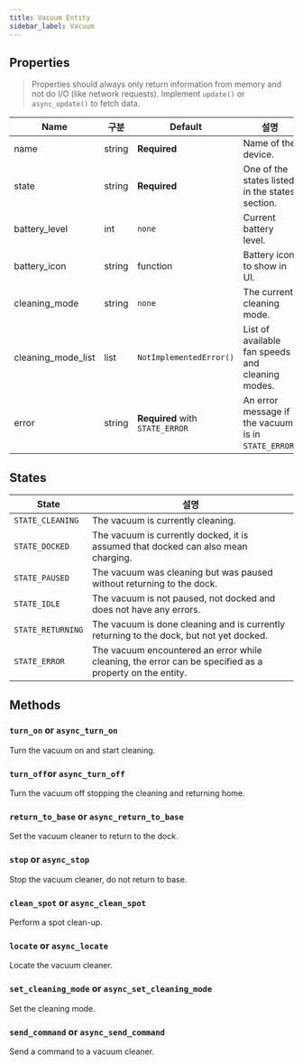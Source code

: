 ```yaml
---
title: Vacuum Entity
sidebar_label: Vacuum
---
```


## Properties

> Properties should always only return information from memory and not do I/O (like network requests). Implement `update()` or `async_update()` to fetch data.

| Name                 | 구분     | Default                         | 설명                                                  |
| -------------------- | ------ | ------------------------------- | --------------------------------------------------- |
| name                 | string | **Required**                    | Name of the device.                                 |
| state                | string | **Required**                    | One of the states listed in the states section.     |
| battery_level        | int    | `none`                          | Current battery level.                              |
| battery_icon         | string | function                        | Battery icon to show in UI.                         |
| cleaning_mode        | string | `none`                          | The current cleaning mode.                          |
| cleaning_mode_list | list   | `NotImplementedError()`         | List of available fan speeds and cleaning modes.    |
| error                | string | **Required** with `STATE_ERROR` | An error message if the vacuum is in `STATE_ERROR`. |

## States

| State             | 설명                                                                                                      |
| ----------------- | ------------------------------------------------------------------------------------------------------- |
| `STATE_CLEANING`  | The vacuum is currently cleaning.                                                                       |
| `STATE_DOCKED`    | The vacuum is currently docked, it is assumed that docked can also mean charging.                       |
| `STATE_PAUSED`    | The vacuum was cleaning but was paused without returning to the dock.                                   |
| `STATE_IDLE`      | The vacuum is not paused, not docked and does not have any errors.                                      |
| `STATE_RETURNING` | The vacuum is done cleaning and is currently returning to the dock, but not yet docked.                 |
| `STATE_ERROR`     | The vacuum encountered an error while cleaning, the error can be specified as a property on the entity. |

## Methods

### `turn_on` or `async_turn_on`

Turn the vacuum on and start cleaning.

### `turn_off`or `async_turn_off`

Turn the vacuum off stopping the cleaning and returning home.

### `return_to_base` or `async_return_to_base`

Set the vacuum cleaner to return to the dock.

### `stop` or `async_stop`

Stop the vacuum cleaner, do not return to base.

### `clean_spot` or `async_clean_spot`

Perform a spot clean-up.

### `locate` or `async_locate`

Locate the vacuum cleaner.

### `set_cleaning_mode` or `async_set_cleaning_mode`

Set the cleaning mode.

### `send_command` or `async_send_command`

Send a command to a vacuum cleaner.